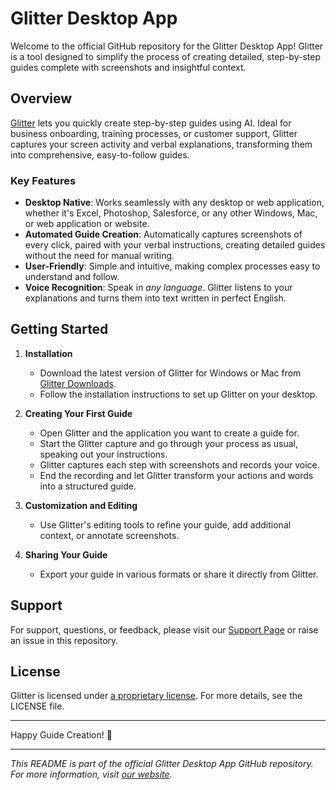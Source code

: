 # Glitter Desktop App

Welcome to the official GitHub repository for the Glitter Desktop App! Glitter is a tool designed to simplify the process of creating detailed, step-by-step guides complete with screenshots and insightful context.

## Overview

[Glitter](https://www.glitter.io) lets you quickly create step-by-step guides using AI. Ideal for business onboarding, training processes, or customer support, Glitter captures your screen activity and verbal explanations, transforming them into comprehensive, easy-to-follow guides.

### Key Features

- **Desktop Native**: Works seamlessly with any desktop or web application, whether it's Excel, Photoshop, Salesforce, or any other Windows, Mac, or web application or website.
- **Automated Guide Creation**: Automatically captures screenshots of every click, paired with your verbal instructions, creating detailed guides without the need for manual writing.
- **User-Friendly**: Simple and intuitive, making complex processes easy to understand and follow.
- **Voice Recognition**: Speak in *any language*. Glitter listens to your explanations and turns them into text written in perfect English.

## Getting Started

1. **Installation**
    - Download the latest version of Glitter for Windows or Mac from [Glitter Downloads](https://www.glitter.io/downloads).
    - Follow the installation instructions to set up Glitter on your desktop.

2. **Creating Your First Guide**
    - Open Glitter and the application you want to create a guide for.
    - Start the Glitter capture and go through your process as usual, speaking out your instructions.
    - Glitter captures each step with screenshots and records your voice.
    - End the recording and let Glitter transform your actions and words into a structured guide.

3. **Customization and Editing**
    - Use Glitter's editing tools to refine your guide, add additional context, or annotate screenshots.

4. **Sharing Your Guide**
    - Export your guide in various formats or share it directly from Glitter.

## Support

For support, questions, or feedback, please visit our [Support Page](https://wwww.glitter.io/help) or raise an issue in this repository.

## License

Glitter is licensed under [a proprietary license](LICENSE). For more details, see the LICENSE file.

---

Happy Guide Creation! 🌟

---

*This README is part of the official Glitter Desktop App GitHub repository. For more information, visit [our website](https://www.glitter.io).*
